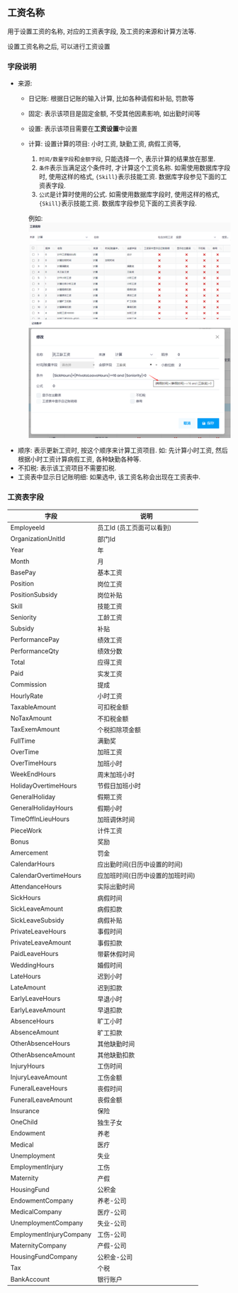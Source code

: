 ## 工资名称

用于设置工资的名称, 对应的工资表字段, 及工资的来源和计算方法等. 

设置工资名称之后, 可以进行工资设置



### 字段说明

- 来源: 
  - 日记账: 根据日记账的输入计算, 比如各种请假和补贴, 罚款等
  - 固定: 表示该项目是固定金额, 不受其他因素影响, 如出勤时间等
  - 设置: 表示该项目需要在**工资设置**中设置
  - 计算: 设置计算的项目: 小时工资, 缺勤工资, 病假工资等, 
      1. `时间/数量字段`和`金额字段`, 只能选择一个, 表示计算的结果放在那里. 
      2. `条件`表示当满足这个条件时, 才计算这个工资名称. 如需使用数据库字段时, 使用这样的格式, `{Skill}`表示技能工资. 数据库字段参见下面的工资表字段.
      2. `公式`是计算时使用的公式.  如需使用数据库字段时, 使用这样的格式, `{Skill}`表示技能工资. 数据库字段参见下面的工资表字段.
      
      例如:
![Payrollitem List](../../images/HR/payrollitem-list.png)
  ![Payrollitem](../../images/HR/payrollitem.png)
- 顺序: 表示更新工资时, 按这个顺序来计算工资项目. 如: 先计算小时工资, 然后根据小时工资计算病假工资, 各种缺勤各种等.
- 不扣税: 表示该工资项目不需要扣税. 
- 工资表中显示日记账明细: 如果选中, 该工资名称会出现在工资表中.


### 工资表字段

<table><thead><tr><th>字段</th><th>说明</th></tr></thead>
<tbody>
<tr><td>EmployeeId</td><td>员工Id (员工页面可以看到)</td></tr>
<tr><td>OrganizationUnitId</td><td>部门Id</td></tr>

<tr><td>Year</td><td>年</td></tr>
<tr><td>Month</td><td>月</td></tr>
<tr><td>BasePay</td><td>基本工资</td></tr>
<tr><td>Position</td><td>岗位工资</td></tr>
<tr><td>PositionSubsidy</td><td>岗位补贴</td></tr>
<tr><td>Skill</td><td>技能工资</td></tr>
<tr><td>Seniority</td><td>工龄工资</td></tr>
<tr><td>Subsidy</td><td>补贴</td></tr>
<tr><td>PerformancePay</td><td>绩效工资</td></tr>
<tr><td>PerformanceQty</td><td>绩效分数</td></tr>

<tr><td>Total</td><td>应得工资</td></tr>
<tr><td>Paid</td><td>实发工资</td></tr>
<tr><td>Commission</td><td>提成</td></tr>
<tr><td>HourlyRate</td><td>小时工资</td></tr>

<tr><td>TaxableAmount</td><td>可扣税金额</td></tr>
<tr><td>NoTaxAmount</td><td>不扣税金额</td></tr>
<tr><td>TaxExemAmount</td><td>个税扣除项金额</td></tr>
<tr><td>FullTime</td><td>满勤奖</td></tr>
<tr><td>OverTime</td><td>加班工资</td></tr>
<tr><td>OverTimeHours</td><td>加班小时</td></tr>
<tr><td>WeekEndHours</td><td>周末加班小时</td></tr>
<tr><td>HolidayOvertimeHours</td><td>节假日加班小时</td></tr>
<tr><td>GeneralHoliday</td><td>假期工资</td></tr>
<tr><td>GeneralHolidayHours</td><td>假期小时</td></tr>
<tr><td>TimeOffInLieuHours</td><td>加班调休时间</td></tr>
<tr><td>PieceWork</td><td>计件工资</td></tr>
<tr><td>Bonus</td><td>奖励</td></tr>
<tr><td>Amercement</td><td>罚金</td></tr>
<tr><td>CalendarHours</td><td>应出勤时间(日历中设置的时间)</td></tr>
<tr><td>CalendarOvertimeHours</td><td>应加班时间(日历中设置的加班时间)</td></tr>
<tr><td>AttendanceHours</td><td>实际出勤时间</td></tr>
<tr><td>SickHours</td><td>病假时间</td></tr>
<tr><td>SickLeaveAmount</td><td>病假扣款</td></tr>
<tr><td>SickLeaveSubsidy</td><td>病假补贴</td></tr>
<tr><td>PrivateLeaveHours</td><td>事假时间</td></tr>
<tr><td>PrivateLeaveAmount</td><td>事假扣款</td></tr>
<tr><td>PaidLeaveHours</td><td>带薪休假时间</td></tr>
<tr><td>WeddingHours</td><td>婚假时间</td></tr>
<tr><td>LateHours</td><td>迟到小时</td></tr>
<tr><td>LateAmount</td><td>迟到扣款</td></tr>
<tr><td>EarlyLeaveHours</td><td>早退小时</td></tr>
<tr><td>EarlyLeaveAmount</td><td>早退扣款</td></tr>
<tr><td>AbsenceHours</td><td>旷工小时</td></tr>
<tr><td>AbsenceAmount</td><td>旷工扣款</td></tr>
<tr><td>OtherAbsenceHours</td><td>其他缺勤时间</td></tr>
<tr><td>OtherAbsenceAmount</td><td>其他缺勤扣款</td></tr>
<tr><td>InjuryHours</td><td>工伤时间</td></tr>
<tr><td>InjuryLeaveAmount</td><td>工伤金额</td></tr>
<tr><td>FuneralLeaveHours</td><td>丧假时间</td></tr>
<tr><td>FuneralLeaveAmount</td><td>丧假金额</td></tr>
<tr><td>Insurance</td><td>保险</td></tr>

<tr><td>OneChild</td><td>独生子女</td></tr>
<tr><td>Endowment</td><td>养老</td></tr>
<tr><td>Medical</td><td>医疗</td></tr>
<tr><td>Unemployment</td><td>失业</td></tr>
<tr><td>EmploymentInjury</td><td>工伤</td></tr>
<tr><td>Maternity</td><td>产假</td></tr>
<tr><td>HousingFund</td><td>公积金</td></tr>
<tr><td>EndowmentCompany</td><td>养老-公司</td></tr>
<tr><td>MedicalCompany</td><td>医疗-公司</td></tr>
<tr><td>UnemploymentCompany</td><td>失业-公司</td></tr>
<tr><td>EmploymentInjuryCompany</td><td>工伤-公司</td></tr>
<tr><td>MaternityCompany</td><td>产假-公司</td></tr>
<tr><td>HousingFundCompany</td><td>公积金-公司</td></tr>

<tr><td>Tax</td><td>个税</td></tr>
<tr><td>BankAccount</td><td>银行账户</td></tr>
</tbody>
</table>
